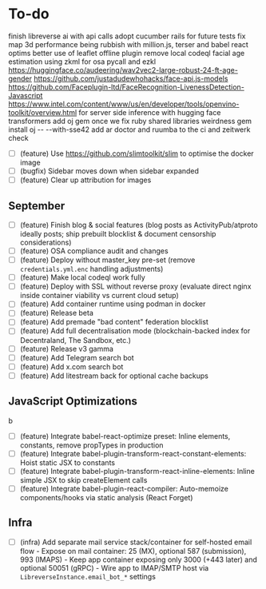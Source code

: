 # To-do

finish libreverse ai with api calls
adopt cucumber rails for future tests
fix map 3d performance being rubbish with million.js, terser and babel react optims
better use of leaflet offline plugin
remove local codeql
facial age estimation using zkml for osa pycall and ezkl
https://huggingface.co/audeering/wav2vec2-large-robust-24-ft-age-gender
https://github.com/justadudewhohacks/face-api.js-models
https://github.com/Faceplugin-ltd/FaceRecognition-LivenessDetection-Javascript
https://www.intel.com/content/www/us/en/developer/tools/openvino-toolkit/overview.html for server side inference with hugging face transformers
add oj gem once we fix ruby shared libraries weirdness gem install oj -- --with-sse42
add ar doctor and ruumba to the ci and zeitwerk check

- [ ] (feature) Use <https://github.com/slimtoolkit/slim> to optimise the docker image
- [ ] (bugfix) Sidebar moves down when sidebar expanded
- [ ] (feature) Clear up attribution for images

## September

- [ ] (feature) Finish blog & social features (blog posts as ActivityPub/atproto ideally posts; ship prebuilt blocklist & document censorship considerations)
- [ ] (feature) OSA compliance audit and changes
- [ ] (feature) Deploy without master_key pre-set (remove `credentials.yml.enc` handling adjustments)
- [ ] (feature) Make local codeql work fully
- [ ] (feature) Deploy with SSL without reverse proxy (evaluate direct nginx inside container viability vs current cloud setup)
- [ ] (feature) Add container runtime using podman in docker
- [ ] (feature) Release beta
- [ ] (feature) Add premade "bad content" federation blocklist
- [ ] (feature) Add full decentralisation mode (blockchain-backed index for Decentraland, The Sandbox, etc.)
- [ ] (feature) Release v3 gamma
- [ ] (feature) Add Telegram search bot
- [ ] (feature) Add x.com search bot
- [ ] (feature) Add litestream back for optional cache backups

## JavaScript Optimizations
b
- [ ] (feature) Integrate babel-react-optimize preset: Inline elements, constants, remove propTypes in production
- [ ] (feature) Integrate babel-plugin-transform-react-constant-elements: Hoist static JSX to constants
- [ ] (feature) Integrate babel-plugin-transform-react-inline-elements: Inline simple JSX to skip createElement calls
- [ ] (feature) Integrate babel-plugin-react-compiler: Auto-memoize components/hooks via static analysis (React Forget)

## Infra

- [ ] (infra) Add separate mail service stack/container for self-hosted email flow - Expose on mail container: 25 (MX), optional 587 (submission), 993 (IMAPS) - Keep app container exposing only 3000 (+443 later) and optional 50051 (gRPC) - Wire app to IMAP/SMTP host via `LibreverseInstance.email_bot_*` settings
